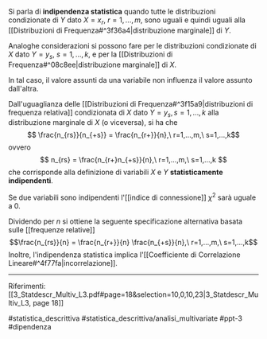 Si parla di **indipendenza statistica** quando tutte le distribuzioni condizionate di $Y$ dato $X = x_r,\ r=1,...,m$, sono uguali e quindi uguali alla [[Distribuzioni di Frequenza#^3f36a4|distribuzione marginale]] di $Y$.

Analoghe considerazioni si possono fare per le distribuzioni condizionate di $X$ dato $Y = y_s,\ s=1,...,k$, e per la [[Distribuzioni di Frequenza#^08c8ee|distribuzione marginale]] di $X$.

In tal caso, il valore assunti da una variabile non influenza il valore assunto dall'altra.

Dall'uguaglianza delle [[Distribuzioni di Frequenza#^3f15a9|distribuzioni di frequenza relativa]] condizionata di $X$ dato $Y=y_s, s=1,...,k$ alla distribuzione marginale di $X$ (o viceversa), si ha che $$ \frac{n_{rs}}{n_{+s}} = \frac{n_{r+}}{n},\ r=1,...,m,\ s=1,...,k$$ ovvero $$ n_{rs} = \frac{n_{r+}n_{+s}}{n},\ r=1,...,m,\ s=1,...,k $$ che corrisponde alla definizione di variabili $X$ e $Y$ **statisticamente indipendenti**.

Se due variabili sono indipendenti l'[[indice di connessione]] $\chi^2$ sarà uguale a 0.

Dividendo per $n$ si ottiene la seguente specificazione alternativa basata sulle [[frequenze relative]] $$\frac{n_{rs}}{n} = \frac{n_{r+}}{n} \frac{n_{+s}}{n},\ r=1,...,m,\ s=1,...,k$$
Inoltre, l'indipendenza statistica implica l'[[Coefficiente di Correlazione Lineare#^4f77fa|incorrelazione]].

***
Riferimenti:
[[3_Statdescr_Multiv_L3.pdf#page=18&selection=10,0,10,23|3_Statdescr_Multiv_L3, page 18]]

#statistica_descrittiva 
#statistica_descrittiva/analisi_multivariate 
#ppt-3 
#dipendenza 